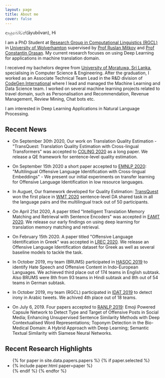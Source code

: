 ```yaml
---
layout: page
title: About me
cover: false
---
```


ආයුබෝවන්(āyubōvan), Hi


I am a PhD Student at [Research Group in Computational Linguistics (RGCL)](http://rgcl.wlv.ac.uk/) in [University of Wolverhamton](https://www.wlv.ac.uk/) supervised by [Prof Ruslan Mitkov](https://en.wikipedia.org/wiki/Ruslan_Mitkov) and [Prof Constantin Orasan](http://dinel.org.uk/). My current research focuses on using Deep Learning for applications in machine translation domain.

I received my bachelors degree from [University of Moratuwa, Sri Lanka](http://cse.mrt.ac.lk/), specialising in Computer Science & Engineering. After the graduation, I worked as an Associate Technical Team Lead in the R&D division of [CodeGen International](https://www.codegen.co.uk/) where I lead and managed the Machine Learning and Data Science team. I worked on several machine learning projects related to travel domain, such as Personalisation and Recommendation, Revenue Management, Review Mining, Chat bots etc.

I am interested in Deep Learning Applications in Natural Language Processing.


## Recent News

* On September 30th 2020, Our work on Translation Quality Estimation - "TransQuest: Translation Quality Estimation with Cross-lingual Transformers" was accepted to [COLING 2020](https://coling2020.org/) as a long paper. We release a QE framework for sentence-level quality estimation.

* On September 15th 2020 a short paper accepted to [EMNLP 2020](https://2020.emnlp.org/): "Multilingual Offensive Language Identification with Cross-lingual Embeddings" - We present our initial experiments on transfer learning for Offensive Language Identification in low resource languages.

* In Auguet, Our framework developed for Quality Estimation: [TransQuest](https://github.com/TharinduDR/TransQuest) won the first place in [WMT 2020](http://www.statmt.org/wmt20/) sentence-level DA shared task in all the language pairs and the multilingual track out of 50 participants. 

* On April 21st 2020, A paper titled "Intelligent Translation Memory Matching and Retrieval with Sentence Encoders" was accepted in [EAMT 2020](https://eamt2020.inesc-id.pt/). We release our early findings on using deep learning for translation memory matching and retrieval.

* On February 15th 2020. A paper titled "Offensive Language Identification in Greek" was accepted in [LREC 2020](https://lrec2020.lrec-conf.org/en/). We release an Offensive Language Identification dataset for Greek as well as several baseline models to tackle the task.

* In October 2019, my team (BRUMS) participated in [HASOC 2019](https://hasoc2019.github.io/) to identify Hate Speech and Offensive Content in Indo-European Languages. We achieved third place out of 174 teams in English subtask. Also BRUMS were 8th from 93 teams in Hindi subtask and 8th out of 54 teams in German subtask.

* In October 2019, my team (RGCL) participated in [IDAT 2019](https://www.irit.fr/IDAT2019/) to detect irony in Arabic tweets. We achived 4th place out of 18 teams. 

* On July 6, 2019. Four papers accepted to [RANLP 2019](http://lml.bas.bg/ranlp2019/start.php): Emoji Powered Capsule Network to Detect Type and Target of Offensive Posts in Social Media; Enhancing Unsupervised Sentence Similarity Methods with Deep Contextualised Word Representations; Toponym Detection in the Bio-Medical Domain: A Hybrid Approach with Deep Learning; Semantic Textual Similarity with Siamese Neural Networks.




## Recent Research Highlights

<ul>
{% for paper in site.data.papers.papers %}
  {% if paper.selected %}
  <li>
  {% include paper.html paper=paper %}
  </li>
  {% endif %}
{% endfor %}
</ul>

